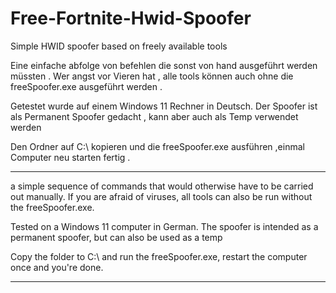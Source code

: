 # Free-Fortnite-Hwid-Spoofer
Simple HWID spoofer based on freely available tools

Eine einfache abfolge von befehlen die sonst von hand ausgeführt werden müssten . 
Wer angst vor Vieren hat , alle tools können auch ohne die freeSpoofer.exe ausgeführt werden .

Getestet wurde auf einem Windows 11 Rechner in Deutsch. 
Der Spoofer ist als Permanent Spoofer gedacht , kann aber auch als Temp verwendet werden

Den Ordner auf C:\ kopieren und die freeSpoofer.exe ausführen ,einmal Computer neu starten fertig .

---------------------------------------------------------------------------------------------------------

a simple sequence of commands that would otherwise have to be carried out manually.
If you are afraid of viruses, all tools can also be run without the freeSpoofer.exe.

Tested on a Windows 11 computer in German.
The spoofer is intended as a permanent spoofer, but can also be used as a temp

Copy the folder to C:\ and run the freeSpoofer.exe, restart the computer once and you're done.

---------------------------------------------------------------------------------------------------------
